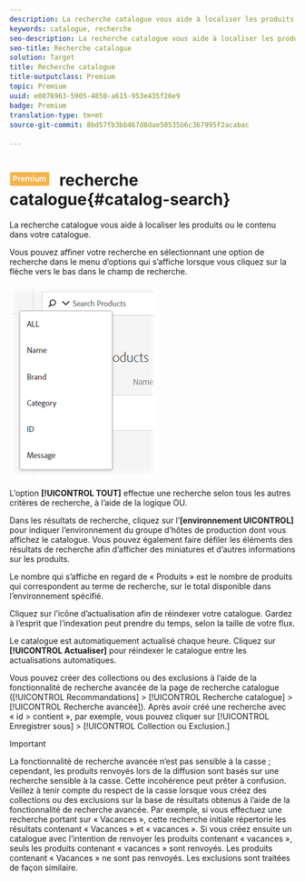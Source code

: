 ```yaml
---
description: La recherche catalogue vous aide à localiser les produits ou le contenu dans votre catalogue.
keywords: catalogue, recherche
seo-description: La recherche catalogue vous aide à localiser les produits ou le contenu dans votre catalogue.
seo-title: Recherche catalogue
solution: Target
title: Recherche catalogue
title-outputclass: Premium
topic: Premium
uuid: e0876963-5905-4850-a615-953e435f26e9
badge: Premium
translation-type: tm+mt
source-git-commit: 8bd57fb3bb467d8dae50535b6c367995f2acabac

---
```



# ![Premium](/help/assets/premium.png) recherche catalogue{#catalog-search}

La recherche catalogue vous aide à localiser les produits ou le contenu dans votre catalogue.

Vous pouvez affiner votre recherche en sélectionnant une option de recherche dans le menu d’options qui s’affiche lorsque vous cliquez sur la flèche vers le bas dans le champ de recherche.

![](assets/searchproductsmenu.png)

L’option **[!UICONTROL TOUT]** effectue une recherche selon tous les autres critères de recherche, à l’aide de la logique OU.

Dans les résultats de recherche, cliquez sur l’**[environnement UICONTROL]** pour indiquer l’environnement du groupe d’hôtes de production dont vous affichez le catalogue. Vous pouvez également faire défiler les éléments des résultats de recherche afin d’afficher des miniatures et d’autres informations sur les produits.

Le nombre qui s’affiche en regard de « Produits » est le nombre de produits qui correspondent au terme de recherche, sur le total disponible dans l’environnement spécifié.

Cliquez sur l’icône d’actualisation afin de réindexer votre catalogue. Gardez à l’esprit que l’indexation peut prendre du temps, selon la taille de votre flux.

Le catalogue est automatiquement actualisé chaque heure. Cliquez sur **[!UICONTROL Actualiser]** pour réindexer le catalogue entre les actualisations automatiques.

Vous pouvez créer des collections ou des exclusions à l’aide de la fonctionnalité de recherche avancée de la page de recherche catalogue ([!UICONTROL Recommandations] &gt; [!UICONTROL Recherche catalogue] &gt; [!UICONTROL Recherche avancée]). Après avoir créé une recherche avec « id &gt; contient », par exemple, vous pouvez cliquer sur [!UICONTROL Enregistrer sous] &gt; [!UICONTROL Collection ou Exclusion.]

>[!IMPORTANT]
>
>La fonctionnalité de recherche avancée n’est pas sensible à la casse ; cependant, les produits renvoyés lors de la diffusion sont basés sur une recherche sensible à la casse. Cette incohérence peut prêter à confusion. Veillez à tenir compte du respect de la casse lorsque vous créez des collections ou des exclusions sur la base de résultats obtenus à l’aide de la fonctionnalité de recherche avancée. Par exemple, si vous effectuez une recherche portant sur « Vacances », cette recherche initiale répertorie les résultats contenant « Vacances » et « vacances ». Si vous créez ensuite un catalogue avec l’intention de renvoyer les produits contenant « vacances », seuls les produits contenant « vacances » sont renvoyés. Les produits contenant « Vacances » ne sont pas renvoyés. Les exclusions sont traitées de façon similaire.